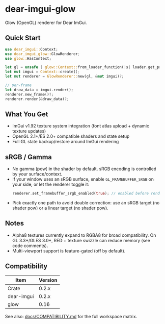 # dear-imgui-glow

Glow (OpenGL) renderer for Dear ImGui.

## Quick Start

```rust
use dear_imgui::Context;
use dear_imgui_glow::GlowRenderer;
use glow::HasContext;

let gl = unsafe { glow::Context::from_loader_function(|s| loader.get_proc_address(s) as *const _) };
let mut imgui = Context::create();
let mut renderer = GlowRenderer::new(gl, &mut imgui)?;

// per-frame
let draw_data = imgui.render();
renderer.new_frame()?;
renderer.render(&draw_data)?;
```

## What You Get

- ImGui v1.92 texture system integration (font atlas upload + dynamic texture updates)
- OpenGL 2.1+/ES 2.0+ compatible shaders and state setup
- Full GL state backup/restore around ImGui rendering

## sRGB / Gamma

- No gamma (pow) in the shader by default. sRGB encoding is controlled by your surface/context.
- If your window uses an sRGB surface, enable `GL_FRAMEBUFFER_SRGB` on your side, or let the renderer toggle it:
  ```rust
  renderer.set_framebuffer_srgb_enabled(true); // enabled before render, disabled after
  ```
- Pick exactly one path to avoid double correction: use an sRGB target (no shader pow) or a linear target (no shader pow).

## Notes

- Alpha8 textures currently expand to RGBA8 for broad compatibility. On GL 3.3+/GLES 3.0+, RED + texture swizzle can reduce memory (see code comments).
- Multi-viewport support is feature-gated (off by default).

## Compatibility

| Item       | Version |
|------------|---------|
| Crate      | 0.2.x   |
| dear-imgui | 0.2.x   |
| glow       | 0.16    |

See also: [docs/COMPATIBILITY.md](../../docs/COMPATIBILITY.md) for the full workspace matrix.

